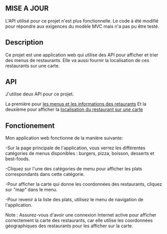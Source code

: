 
## MISE A JOUR

L'API utilisé pour ce projet n'est plus fonctionnelle. 
Le code à été modifié pour répondre aux exigences du modèle MVC mais n'a pas pu être testé.



## Description

Ce projet est une application web qui utilise des API pour 
afficher et trier des menus de restaurants. Elle va aussi fournir
la localisation de ces restaurants sur une carte.

## API

J'utilise deux API pour ce projet.

La première pour [les menus et les informations des retaurants](https://github.com/igdev116/free-food-menus-api)
Et la deuxième pour afficher la [localisation du restaurant sur une carte](https://www.openstreetmap.org/)

## Fonctionement

Mon application web fonctionne de la manière suivante:

-Sur la page principale de l'application, vous verrez les différentes catégories de menus disponibles : burgers, pizza, boisson, desserts et best-foods.

-Cliquez sur l'une des catégories de menu pour afficher les plats correspondants dans cette catégorie.

-Pour afficher la carte qui donne les coordonnées des restaurants, cliquez sur "map" dans le menu.

-Pour revenir à la liste des plats, utilisez le menu de navigation de l'application.

Note : Assurez-vous d'avoir une connexion Internet active pour afficher correctement la carte des restaurants, car elle utilise les coordonnées géographiques des restaurants pour les afficher sur la carte.





